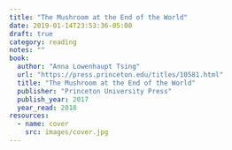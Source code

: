 ```yaml
---
title: "The Mushroom at the End of the World"
date: 2019-01-14T23:53:36-05:00
draft: true
category: reading
notes: ""
book:
  author: "Anna Lowenhaupt Tsing"
  url: "https://press.princeton.edu/titles/10581.html"
  title: "The Mushroom at the End of the World"
  publisher: "Princeton University Press"
  publish_year: 2017
  year_read: 2018
resources:
  - name: cover
    src: images/cover.jpg
---
```


